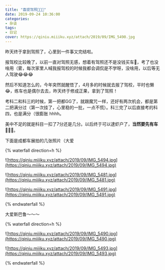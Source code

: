 ```yaml
---
title: "喜提驾照🥳🥳🥳"
date: 2019-09-24 10:36:00
categories:
- 杂谈
tags: 
- 日记
cover: https://qiniu.miiiku.xyz/attach/2019/09/IMG_5490.jpg
---
```


昨天终于拿到驾照了，心里到一件事又完结啦。

报驾校比较晚了，以前一直对驾照无感，想着有驾照还不是没钱买车🚗，考了也没啥用（雾，每次家里人喊我报驾校的时候我都会调侃是不学呀，没啥用，以后等无人驾驶😂😂😂

然后不知道怎么的，今年突然就醒悟了，4月多的时候就去报了驾校，平时也懒😂，练车也是偶尔去去，昨天终于修成正果，拿到了驾照！

考科二和科三的时候，第一把都GG了，就跟魔咒一样，还好有两次机会，都是第二把满分过（第一次挂了，心里稳的一批，一点不慌）。科三完了以后直接考的科四，也是满分（很膨胀 hhhh。

美中不足的就是科目一扣了7分还是几分。以后终于可以逮虾户了，**当然要先有车** 🤒🤒🤒。

下面是成都车展拍的几张照片（大爱

{% waterfall direction=h %}

![https://qiniu.miiiku.xyz/attach/2019/09/IMG_5494.jpg](https://qiniu.miiiku.xyz/attach/2019/09/IMG_5494.jpg)

![https://qiniu.miiiku.xyz/attach/2019/09/IMG_5481.jpg](https://qiniu.miiiku.xyz/attach/2019/09/IMG_5481.jpg)

![https://qiniu.miiiku.xyz/attach/2019/09/IMG_5491.jpg](https://qiniu.miiiku.xyz/attach/2019/09/IMG_5491.jpg)

{% endwaterfall %}

大爱斯巴鲁～～～

{% waterfall direction=h %}

![https://qiniu.miiiku.xyz/attach/2019/09/IMG_5490.jpg](https://qiniu.miiiku.xyz/attach/2019/09/IMG_5490.jpg)

![https://qiniu.miiiku.xyz/attach/2019/09/IMG_5493.jpg](https://qiniu.miiiku.xyz/attach/2019/09/IMG_5493.jpg)

{% endwaterfall %}